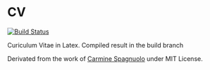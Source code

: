 # CV
[![Build Status](https://travis-ci.org/Blightwidow/CV.svg?branch=master)](https://travis-ci.org/Blightwidow/CV)

Curiculum Vitae in Latex. Compiled result in the build branch

Derivated from the work of [Carmine Spagnuolo](mailto:cspagnuolo@unisa.it) under MIT License.
